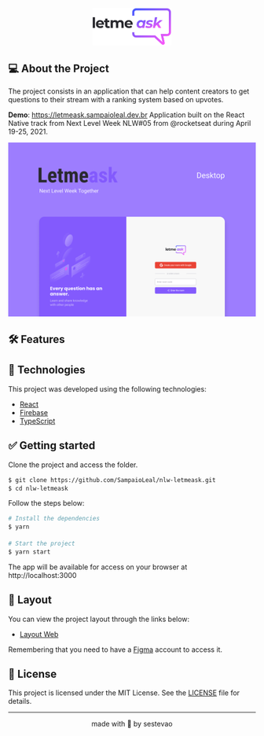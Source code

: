 <p align="center">
  <img alt="Letmeask" src=".github/logo.svg" width="160px">
</p>

## 💻 About the Project

The project consists in an application that can help content creators to get questions to their stream with a ranking system based on upvotes.

**Demo**: https://letmeask.sampaioleal.dev.br
Application built on the React Native track from Next Level Week NLW#05 from @rocketseat during April 19-25, 2021.

<div align="center"><img alt="Letmeask" title="Letmeask" src=".github/Letmeask.png" /></div>

## 🛠️ Features

## 🧪 Technologies

This project was developed using the following technologies:

- [React](https://reactjs.org)
- [Firebase](https://firebase.google.com/)
- [TypeScript](https://www.typescriptlang.org/)

## ✅ Getting started

Clone the project and access the folder.

```bash
$ git clone https://github.com/SampaioLeal/nlw-letmeask.git
$ cd nlw-letmeask
```

Follow the steps below:

```bash
# Install the dependencies
$ yarn

# Start the project
$ yarn start
```

The app will be available for access on your browser at http://localhost:3000

## 🔖 Layout

You can view the project layout through the links below:

- [Layout Web](https://www.figma.com/file/u0BQK8rCf2KgzcukdRRCWh/Letmeask/duplicate)

Remembering that you need to have a [Figma](http://figma.com/) account to access it.

## 📝 License

This project is licensed under the MIT License. See the [LICENSE](LICENSE.md) file for details.

<hr>

<p align="center">made with 💜 by sestevao</p>
